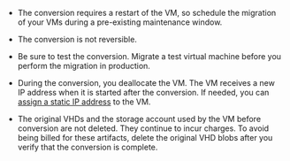 
* The conversion requires a restart of the VM, so schedule the migration of your VMs during a pre-existing maintenance window. 

* The conversion is not reversible. 

* Be sure to test the conversion. Migrate a test virtual machine before you perform the migration in production.

* During the conversion, you deallocate the VM. The VM receives a new IP address when it is started after the conversion. If needed, you can [assign a static IP address](../articles/virtual-network/virtual-network-ip-addresses-overview-arm.md) to the VM.

* The original VHDs and the storage account used by the VM before conversion are not deleted. They continue to incur charges. To avoid being billed for these artifacts, delete the original VHD blobs after you verify that the conversion is complete.
